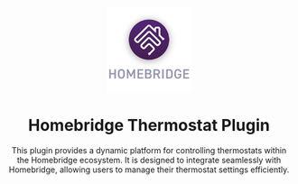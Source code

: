 <div align="center">

<img src="https://github.com/homebridge/branding/raw/latest/logos/homebridge-wordmark-logo-vertical.png" width="150">

</p>

<span align="center">

# Homebridge Thermostat Plugin

</span>

This plugin provides a dynamic platform for controlling thermostats within the Homebridge ecosystem. It is designed to integrate seamlessly with Homebridge, allowing users to manage their thermostat settings efficiently.
